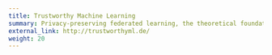 ```yaml
---
title: Trustworthy Machine Learning
summary: Privacy-preserving federated learning, the theoretical foundations of deep learning, and collaborative training of explainable models.
external_link: http://trustworthyml.de/
weight: 20  
---
```

